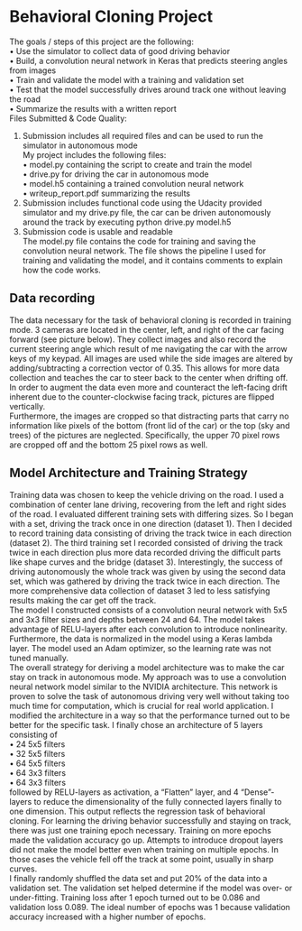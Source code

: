 # Behavioral Cloning Project
The goals / steps of this project are the following:  
• Use the simulator to collect data of good driving behavior  
• Build, a convolution neural network in Keras that predicts steering angles from
images  
• Train and validate the model with a training and validation set  
• Test that the model successfully drives around track one without leaving the road  
• Summarize the results with a written report  
Files Submitted & Code Quality:  
1. Submission includes all required files and can be used to run the simulator in autonomous
mode  
My project includes the following files:  
• model.py containing the script to create and train the model  
• drive.py for driving the car in autonomous mode  
• model.h5 containing a trained convolution neural network  
• writeup_report.pdf summarizing the results  
2. Submission includes functional code using the Udacity provided simulator and my drive.py
file, the car can be driven autonomously around the track by executing
python drive.py model.h5
3. Submission code is usable and readable  
The model.py file contains the code for training and saving the convolution neural network.
The file shows the pipeline I used for training and validating the model, and it contains
comments to explain how the code works.
## Data recording
The data necessary for the task of behavioral cloning is recorded in training mode. 3 cameras
are located in the center, left, and right of the car facing forward (see picture below). They
collect images and also record the current steering angle which result of me navigating the
car with the arrow keys of my keypad. All images are used while the side images are altered
by adding/subtracting a correction vector of 0.35. This allows for more data collection and
teaches the car to steer back to the center when drifting off. In order to augment the data
even more and counteract the left-facing drift inherent due to the counter-clockwise facing
track, pictures are flipped vertically.  
Furthermore, the images are cropped so that distracting parts that carry no information like
pixels of the bottom (front lid of the car) or the top (sky and trees) of the pictures are
neglected. Specifically, the upper 70 pixel rows are cropped off and the bottom 25 pixel rows
as well.
## Model Architecture and Training Strategy
Training data was chosen to keep the vehicle driving on the road. I used a combination of
center lane driving, recovering from the left and right sides of the road. I evaluated different
training sets with differing sizes. So I began with a set, driving the track once in one direction
(dataset 1). Then I decided to record training data consisting of driving the track twice in
each direction (dataset 2). The third training set I recorded consisted of driving the track
twice in each direction plus more data recorded driving the difficult parts like shape curves
and the bridge (dataset 3). Interestingly, the success of driving autonomously the whole
track was given by using the second data set, which was gathered by driving the track twice
in each direction. The more comprehensive data collection of dataset 3 led to less satisfying
results making the car get off the track.  
The model I constructed consists of a convolution neural network with 5x5 and 3x3 filter
sizes and depths between 24 and 64. The model takes advantage of RELU-layers after each
convolution to introduce nonlinearity. Furthermore, the data is normalized in the model
using a Keras lambda layer. The model used an Adam optimizer, so the learning rate was not
tuned manually.  
The overall strategy for deriving a model architecture was to make the car stay on track in
autonomous mode. My approach was to use a convolution neural network model similar to
the NVIDIA architecture. This network is proven to solve the task of autonomous driving very
well without taking too much time for computation, which is crucial for real world
application. I modified the architecture in a way so that the performance turned out to be
better for the specific task. I finally chose an architecture of 5 layers consisting of  
• 24 5x5 filters  
• 32 5x5 filters  
• 64 5x5 filters  
• 64 3x3 filters  
• 64 3x3 filters  
followed by RELU-layers as activation, a “Flatten” layer, and 4 “Dense”-layers to reduce the
dimensionality of the fully connected layers finally to one dimension. This output reflects the
regression task of behavioral cloning. For learning the driving behavior successfully and
staying on track, there was just one training epoch necessary. Training on more epochs
made the validation accuracy go up. Attempts to introduce dropout layers did not make the
model better even when training on multiple epochs. In those cases the vehicle fell off the
track at some point, usually in sharp curves.  
I finally randomly shuffled the data set and put 20% of the data into a validation set. The
validation set helped determine if the model was over- or under-fitting. Training loss after 1
epoch turned out to be 0.086 and validation loss 0.089. The ideal number of epochs was 1
because validation accuracy increased with a higher number of epochs.
